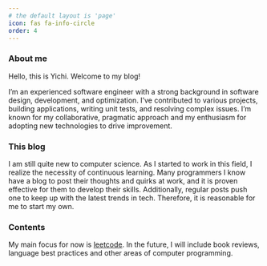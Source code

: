 ```yaml
---
# the default layout is 'page'
icon: fas fa-info-circle
order: 4
---
```


### About me

Hello, this is Yichi. Welcome to my blog! 

I’m an experienced software engineer with a strong background in software design, development, and optimization. I’ve contributed to various projects, building applications, writing unit tests, and resolving complex issues. I’m known for my collaborative, pragmatic approach and my enthusiasm for adopting new technologies to drive improvement.

### This blog

I am still quite new to computer science. As I started to work in this field, I realize the necessity of continuous learning. Many programmers I know have a blog to post their thoughts and quirks at work, and it is proven effective for them to develop their skills. Additionally, regular posts push one to keep up with the latest trends in tech. Therefore, it is reasonable for me to start my own.

### Contents

My main focus for now is [leetcode](https://leetcode.com/). In the future, I will include book reviews, language best practices and other areas of computer programming.